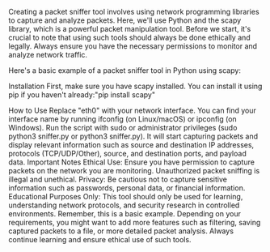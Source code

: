 Creating a packet sniffer tool involves using network programming libraries to capture and analyze packets. Here, we'll use Python and the scapy library, which is a powerful packet manipulation tool. Before we start, it's crucial to note that using such tools should always be done ethically and legally. Always ensure you have the necessary permissions to monitor and analyze network traffic.

Here's a basic example of a packet sniffer tool in Python using scapy:

Installation
First, make sure you have scapy installed. You can install it using pip if you haven't already:"pip install scapy"

How to Use
Replace "eth0" with your network interface. You can find your interface name by running ifconfig (on Linux/macOS) or ipconfig (on Windows).
Run the script with sudo or administrator privileges (sudo python3 sniffer.py or python3 sniffer.py).
It will start capturing packets and display relevant information such as source and destination IP addresses, protocols (TCP/UDP/Other), source, and destination ports, and payload data.
Important Notes
Ethical Use: Ensure you have permission to capture packets on the network you are monitoring. Unauthorized packet sniffing is illegal and unethical.
Privacy: Be cautious not to capture sensitive information such as passwords, personal data, or financial information.
Educational Purposes Only: This tool should only be used for learning, understanding network protocols, and security research in controlled environments.
Remember, this is a basic example. Depending on your requirements, you might want to add more features such as filtering, saving captured packets to a file, or more detailed packet analysis. Always continue learning and ensure ethical use of such tools.





